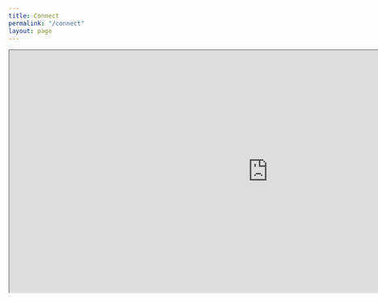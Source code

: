 ```yaml
---
title: Connect
permalink: "/connect"
layout: page
---
```


<iframe class="responsive-iframe" src="https://www.google.com/maps/d/embed?mid=1DUyJ4d1oK7HmCwwVaaeaf_TZBEZK4tbm" width="1024" height="480"></iframe>
